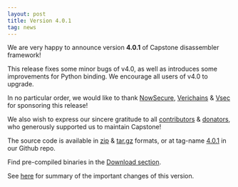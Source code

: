 ```yaml
---
layout: post
title: Version 4.0.1
tag: news
---
```


We are very happy to announce version **4.0.1** of Capstone disassembler framework!

This release fixes some minor bugs of v4.0, as well as introduces some improvements for Python binding. We encourage all users of v4.0 to upgrade.

In no particular order, we would like to thank [NowSecure](https://www.nowsecure.com), [Verichains](https://verichains.io) & [Vsec](https://www.vsec.com.vn/en/) for sponsoring this release!

We also wish to express our sincere gratitude to all [contributors](https://github.com/aquynh/capstone/graphs/contributors) & [donators](donate), who generously supported
us to maintain Capstone!

The source code is available in [zip](https://github.com/aquynh/capstone/archive/4.0.1.zip) & [tar.gz](https://github.com/aquynh/capstone/archive/4.0.1.tar.gz) formats, or at tag-name [4.0.1](https://github.com/aquynh/capstone/releases/tag/4.0.1) in our Github repo.

Find pre-compiled binaries in the [Download section](download.html).

See [here](Version-4.0.1-changelog) for summary of the important changes of this version.
